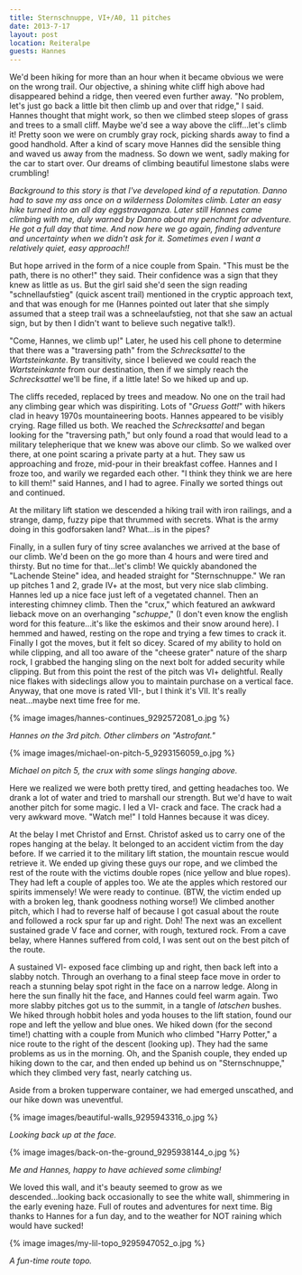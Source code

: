 ```yaml
---
title: Sternschnuppe, VI+/A0, 11 pitches
date: 2013-7-17
layout: post
location: Reiteralpe
guests: Hannes
---
```


We'd been hiking for more than an hour when it became obvious we were
on the wrong trail. Our objective, a shining white cliff high above had
disappeared behind a ridge, then veered even further away. "No problem,
let's just go back a little bit then climb up and over that ridge," I said.
Hannes thought that might work, so then we climbed steep slopes of grass
and trees to a small cliff. Maybe we'd see a way above the cliff...let's
climb it! Pretty soon we were on crumbly gray rock, picking shards away
to find a good handhold. After a kind of scary move Hannes did the sensible
thing and waved us away from the madness. So down we went, sadly making
for the car to start over. Our dreams of climbing beautiful limestone slabs
were crumbling!
  
  
_Background to this story is that I've developed kind of a reputation. Danno had
to save my ass once on a wilderness Dolomites climb. Later an easy hike turned
into an all day eggstravaganza. Later still Hannes came climbing with me, duly
warned by Danno about my penchant for adventure. He got a full day that
time. And now here we go again, finding adventure and uncertainty when we didn't
ask for it. Sometimes even I want a relatively quiet, easy approach!!_
  
  
But hope arrived in the form of a nice couple from Spain. "This must be
the path, there is no other!" they said. Their confidence was a sign that
they knew as little as us. But the girl said she'd seen the sign reading
"schnellaufstieg" (quick ascent trail) mentioned in the cryptic approach
text, and that was enough for me (Hannes pointed out later that she simply
assumed that a steep trail was a schneelaufstieg, not that she saw an actual
sign, but by then I didn't want to believe such negative talk!).
  
  
"Come, Hannes, we climb up!" Later, he used his cell phone to determine
that there was a "traversing path" from the _Schrecksattel_ to the _Wartsteinkante_.
By transitivity, since I believed we could reach the _Wartsteinkante_ from
our destination, then if we simply reach the _Schrecksattel_ we'll be
fine, if a little late! So we hiked up and up.
  
  
The cliffs receded, replaced by trees and meadow. No one on the trail
had any climbing gear which was dispiriting. Lots of "_Gruess Gott!_"
with hikers clad in heavy 1970s mountaineering boots. Hannes appeared to
be visibly crying. Rage filled us both. We reached the _Schrecksattel_ and
began looking for the "traversing path," but only found a road that would
lead to a military telepherique that we knew was above our climb. So we
walked over there, at one point scaring a private party at a hut. They
saw us approaching and froze, mid-pour in their breakfast coffee. Hannes
and I froze too, and warily we regarded each other. "I think they think
we are here to kill them!" said Hannes, and I had to agree. Finally we
sorted things out and continued.
  
  
At the military lift station we descended a hiking trail with iron railings,
and a strange, damp, fuzzy pipe that thrummed with secrets. What is the
army doing in this godforsaken land? What...is in the pipes?
  
  
Finally, in a sullen fury of tiny scree avalanches we arrived at the base
of our climb. We'd been on the go more than 4 hours and were tired and
thirsty. But no time for that...let's climb! We quickly abandoned the "Lachende
Steine" idea, and headed straight for "Sternschnuppe." We ran up pitches
1 and 2, grade IV+ at the most, but very nice slab climbing. Hannes led
up a nice face just left of a vegetated channel. Then an interesting chimney
climb. Then the "crux," which featured an awkward lieback move on an overhanging
"_schuppe_," (I don't even know the english word for this feature...it's
like the eskimos and their snow around here). I hemmed and hawed, resting
on the rope and trying a few times to crack it. Finally I got the moves,
but it felt so dicey. Scared of my ability to hold on while clipping, and
all too aware of the "cheese grater" nature of the sharp rock, I grabbed
the hanging sling on the next bolt for added security while clipping. But
from this point the rest of the pitch was VI+ delightful. Really nice flakes
with sideclings allow you to maintain purchase on a vertical face. Anyway,
that one move is rated VII-, but I think it's VII. It's really neat...maybe
next time free for me.
  
  
{% image images/hannes-continues_9292572081_o.jpg %}
  
_Hannes on the 3rd pitch. Other climbers on "Astrofant."_
  
{% image images/michael-on-pitch-5_9293156059_o.jpg %}
  
_Michael on pitch 5, the crux with some slings hanging above._
  
Here we realized we were both pretty tired, and getting headaches too.
We drank a lot of water and tried to marshall our strength. But we'd have
to wait another pitch for some magic. I led a VI- crack and face. The crack
had a very awkward move. "Watch me!" I told Hannes because it was dicey.
  
  
At the belay I met Christof and Ernst. Christof asked us to carry one
of the ropes hanging at the belay. It belonged to an accident victim from
the day before. If we carried it to the military lift station, the mountain
rescue would retrieve it. We ended up giving these guys our rope, and we
climbed the rest of the route with the victims double ropes (nice yellow
and blue ropes). They had left a couple of apples too. We ate the apples
which restored our spirits immensely! We were ready to continue. (BTW,
the victim ended up with a broken leg, thank goodness nothing worse!) We
climbed another pitch, which I had to reverse half of because I got casual
about the route and followed a rock spur far up and right. Doh! The next
was an excellent sustained grade V face and corner, with rough, textured
rock. From a cave belay, where Hannes suffered from cold, I was sent out
on the best pitch of the route.
  
  
A sustained VI- exposed face climbing up and right, then back left into
a slabby notch. Through an overhang to a final steep face move in order
to reach a stunning belay spot right in the face on a narrow ledge. Along
in here the sun finally hit the face, and Hannes could feel warm again.
Two more slabby pitches got us to the summit, in a tangle of _latschen_ bushes.
We hiked through hobbit holes and yoda houses to the lift station, found
our rope and left the yellow and blue ones. We hiked down (for the second
time!) chatting with a couple from Munich who climbed "Harry Potter," a
nice route to the right of the descent (looking up). They had the same
problems as us in the morning. Oh, and the Spanish couple, they ended up
hiking down to the car, and then ended up behind us on "Sternschnuppe,"
which they climbed very fast, nearly catching us.
  
  
Aside from a broken tupperware container, we had emerged unscathed,
and our hike down was uneventful.
  
  
{% image images/beautiful-walls_9295943316_o.jpg %}
  
_Looking back up at the face._
  
{% image images/back-on-the-ground_9295938144_o.jpg %}
  
_Me and Hannes, happy to have achieved some climbing!_
  
We loved this wall, and it's beauty seemed to grow as we descended...looking
back occasionally to see the white wall, shimmering in the early evening
haze. Full of routes and adventures for next time. Big thanks to Hannes
for a fun day, and to the weather for NOT raining which would have sucked!

{% image images/my-lil-topo_9295947052_o.jpg %}
  
_A fun-time route topo._
